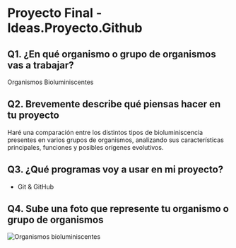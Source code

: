 # Proyecto Final - Ideas.Proyecto.Github

## Q1. ¿En qué organismo o grupo de organismos vas a trabajar?
Organismos Bioluminiscentes

## Q2. Brevemente describe qué piensas hacer en tu proyecto
Haré una comparación entre los distintos tipos de bioluminiscencia presentes en varios grupos de organismos, analizando sus características principales, funciones y posibles orígenes evolutivos.

## Q3. ¿Qué programas voy a usar en mi proyecto?
- Git & GitHub

## Q4. Sube una foto que represente tu organismo o grupo de organismos
![Organismos bioluminiscentes](https://i.pinimg.com/736x/50/6a/e1/506ae1460757b2be503fa4e010823a36.jpg)
